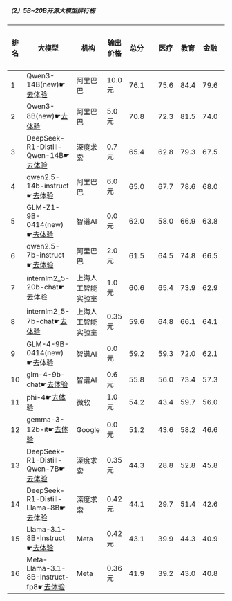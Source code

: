 ##### （2）5B~20B开源大模型排行榜
|排名|大模型|机构|输出价格|总分| |医疗|教育|金融|法律|行政公务|心理健康|推理与数学计算|语言与指令遵从|
|---|-----|---|-------|---|-|----|---|---|---|------|-------|-----------|------------|
|1|Qwen3-14B(new)☛[去体验](https://easyllm.site/static/modelcompare.html?type=open-source)|阿里巴巴|10.0元|76.1| |        75.6|84.4|79.6|62.2|        73.3|63.4|        83.0|87.4|
|2|Qwen3-8B(new)☛[去体验](https://easyllm.site/static/modelcompare.html?type=open-source)|阿里巴巴|5.0元|70.8| |        72.3|81.5|74.0|54.4|        53.3|65.8|        78.1|88.1|
|3|DeepSeek-R1-Distill-Qwen-14B☛[去体验](https://easyllm.site/static/modelcompare.html?type=open-source)|深度求索|0.7元|65.4| |        62.8|79.3|67.5|40.2|        66.5|55.6|        72.9|78.7|
|4|qwen2.5-14b-instruct☛[去体验](https://easyllm.site/static/modelcompare.html?type=open-source)|阿里巴巴|6.0元|65.0| |        67.7|78.6|68.0|45.4|        61.0|56.1|        62.9|79.9|
|5|GLM-Z1-9B-0414(new)☛[去体验](https://easyllm.site/static/modelcompare.html?type=open-source)|智谱AI|0.0元|62.0| |        58.0|66.9|63.8|31.5|        75.5|48.8|        74.9|76.2|
|6|qwen2.5-7b-instruct☛[去体验](https://easyllm.site/static/modelcompare.html?type=open-source)|阿里巴巴|2.0元|61.5| |        64.5|74.8|66.5|41.8|        53.0|56.0|        59.1|76.1|
|7|internlm2_5-20b-chat☛[去体验](https://easyllm.site/static/modelcompare.html?type=open-source)|上海人工智能实验室|1.0元|60.6| |        65.4|73.9|62.9|44.7|        53.5|52.7|        54.6|77.2|
|8|internlm2_5-7b-chat☛[去体验](https://easyllm.site/static/modelcompare.html?type=open-source)|上海人工智能实验室|0.35元|59.6| |        64.8|66.1|64.1|43.1|        55.5|51.0|        56.3|76.3|
|9|GLM-4-9B-0414(new)☛[去体验](https://easyllm.site/static/modelcompare.html?type=open-source)|智谱AI|0.0元|59.2| |        59.3|72.0|62.1|40.8|        53.5|49.2|        59.7|76.8|
|10|glm-4-9b-chat☛[去体验](https://easyllm.site/static/modelcompare.html?type=open-source)|智谱AI|0.6元|55.8| |        56.0|73.4|57.3|36.5|        52.0|47.1|        52.6|71.7|
|11|phi-4☛[去体验](https://easyllm.site/static/modelcompare.html?type=open-source)|微软|1.0元|54.2| |        43.4|59.7|56.0|24.9|        64.5|43.2|        68.3|73.7|
|12|gemma-3-12b-it☛[去体验](https://easyllm.site/static/modelcompare.html?type=open-source)|Google|0.0元|51.2| |        43.6|58.2|46.6|20.4|        59.0|41.1|        68.9|71.6|
|13|DeepSeek-R1-Distill-Qwen-7B☛[去体验](https://easyllm.site/static/modelcompare.html?type=open-source)|深度求索|0.35元|44.3| |        28.8|52.8|45.8|19.2|        54.0|30.4|        62.0|61.2|
|14|DeepSeek-R1-Distill-Llama-8B☛[去体验](https://easyllm.site/static/modelcompare.html?type=open-source)|深度求索|0.42元|44.1| |        29.7|51.4|42.6|20.3|        52.0|31.9|        60.0|64.8|
|15|Llama-3.1-8B-Instruct☛[去体验](https://easyllm.site/static/modelcompare.html?type=open-source)|Meta|0.42元|43.1| |        39.9|44.3|40.9|21.3|        43.0|37.2|        52.4|65.8|
|16|Meta-Llama-3.1-8B-Instruct-fp8☛[去体验](https://easyllm.site/static/modelcompare.html?type=open-source)|Meta|0.36元|41.9| |        39.2|43.0|40.8|19.5|        37.5|34.0|        55.3|65.7|
    
